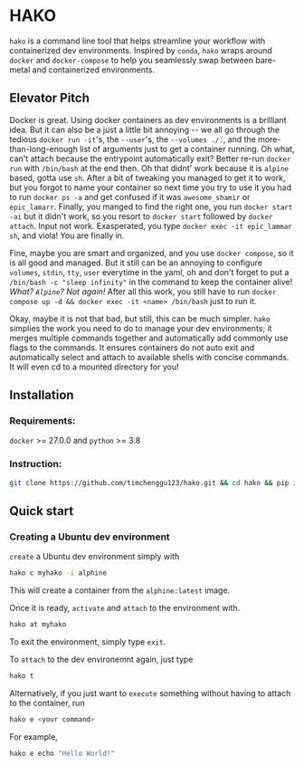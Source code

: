 # HAKO
`hako` is a command line tool that helps streamline your workflow with containerized dev environments. Inspired by `conda`, `hako` wraps around `docker` and `docker-compose` to help you seamlessly swap between bare-metal and containerized environments.

## Elevator Pitch
Docker is great. Using docker containers as dev environments is a brilliant idea. But it can also be a just a little bit annoying -- we all go through the tedious `docker run -it`'s, the `--user`'s, the `--volumes ./:`, and the more-than-long-enough list of arguments just to get a container running. Oh what, can't attach because the entrypoint automatically exit? Better re-run `docker run` with `/bin/bash` at the end then. Oh that didnt' work because it is `alpine` based, gotta use `sh`. After a bit of tweaking you managed to get it to work, but you forgot to name your container so next time you try to use it you had to run `docker ps -a` and get confused if it was `awesome_shamir` or `epic_lamarr`. Finally, you manged to find the right one, you run `docker start -ai` but it didn't work, so you resort to `docker start` followed by `docker attach`. Input not work. Exasperated, you type `docker exec -it epic_lammar sh`, and viola! You are finally in.

Fine, maybe you are smart and organized, and you use `docker compose`, so it is all good and managed. But it still can be an annoying to configure `volumes`, `stdin`, `tty`, `user` everytime in the yaml, oh and don't forget to put a `/bin/bash -c "sleep infinity"` in the command to keep the container alive! *What? `Alpine`? Not again!* After all this work, you still have to run `docker compose up -d && docker exec -it <name> /bin/bash` just to run it. 

Okay, maybe it is not that bad, but still, this can be much simpler. `hako` simplies the work you need to do to manage your dev environments; it merges multiple commands together and automatically add commonly use flags to the commands. It ensures containers do not auto exit and automatically select and attach to available shells with concise commands. It will even cd to a mounted directory for you! 
## Installation
### Requirements:
`docker` >= 27.0.0 and `python` >= 3.8

### Instruction:
```bash
git clone https://github.com/timchenggu123/hako.git && cd hako && pip install .
```

## Quick start
### Creating a Ubuntu dev environment
`create` a Ubuntu dev environment simply with
```bash
hako c myhako -i alphine
```
This will create a container from the `alphine:latest` image.

Once it is ready, `activate` and `attach` to the environment with.
```bash
hako at myhako
```
To exit the environment, simply type `exit`. 

To `attach` to the dev environemnt again, just type
```bash
hako t
```
Alternatively, if you just want to `execute` something without having to attach to the container, run
```bash
hako e <your command>
```
For example,
```bash
hako e echo "Hello World!"
```
